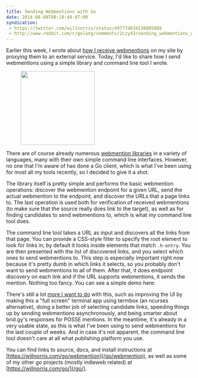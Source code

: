 ```yaml
---
title: Sending Webmentions with Go
date: 2014-08-08T08:18:49-07:00
syndication:
 - https://twitter.com/willnorris/status/497774634238885888
 - http://www.reddit.com/r/golang/comments/2czy43/sending_webmentions_with_go/
---
```


Earlier this week, I wrote about [how I receive webmentions][] on my site by proxying them to an external service.
Today, I'd like to share how I send webmentions using a simple library and command line tool I wrote.

<figure class="alignright">
  <img src="webmention.svg" width="200">
</figure>

There are of course already numerous [webmention libraries][] in a variety of languages, many with their own simple
command line interfaces.  However, no one that I'm aware of has done a Go client, which is what I've been using for most
all my tools recently, so I decided to give it a shot. 

The library itself is pretty simple and performs the basic webmention operations: discover the webmention endpoint for a
given URL, send the actual webmention to the endpoint, and discover the URLs that a page links to.  The last operation
is used both for verification of received webmentions (to make sure that the source really does link to the target), as
well as for finding candidates to send webmentions to, which is what my command line tool does.

The command line tool takes a URL as input and discovers all the links from that page.  You can provide a CSS-style
filter to specify the root element to look for links in; by default it looks inside elements that match `.h-entry`.  You
are then presented with the list of discovered links, and you select which ones to send webmentions to.  This step is
especially important right now because it's pretty dumb in which links it selects, so you probably don't want to send
webmentions to all of them.  After that, it does endpoint discovery on each link and if the URL supports webmentions, it
sends the mention.  Nothing too fancy.  You can see a simple demo here:

<script type="text/javascript" src="https://asciinema.org/a/11344.js" id="asciicast-11344" async=""></script>

There's still a lot [more I want to do][] with this, such as improving the UI by making this a "full screen" terminal
app using termbox (an ncurses alternative), doing a better job of selecting candidate links, speeding things up by
sending webmentions asynchronously, and being smarter about brid.gy's responses for POSSE mentions.  In the meantime,
it's already in a very usable state, as this is what I've been using to send webmentions for the last couple of weeks.
And in case it's not apparent, the command line tool doesn't care at all what publishing platform you use.

You can find links to source, docs, and install instructions at [https://willnorris.com/go/webmention](/go/webmention),
as well as some of my other go projects (mostly indieweb related) at [https://willnorris.com/go/](/go/).

[how I receive webmentions]: /2014/08/proxying-webmentions-with-nginx
[webmention libraries]: http://indiewebcamp.com/webmention#Libraries
[more I want to do]: https://github.com/willnorris/go-webmention/issues
